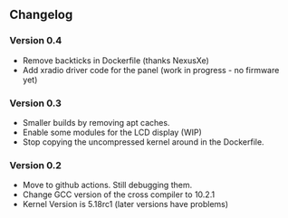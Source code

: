 ## Changelog

### Version 0.4

- Remove backticks in Dockerfile (thanks NexusXe)
- Add xradio driver code for the panel (work in progress - no firmware yet)


### Version 0.3

- Smaller builds by removing apt caches.
- Enable some modules for the LCD display (WIP)
- Stop copying the uncompressed kernel around in the Dockerfile.

### Version 0.2

- Move to github actions. Still debugging them.
- Change GCC version of the cross compiler to 10.2.1
- Kernel Version is 5.18rc1 (later versions have problems)
